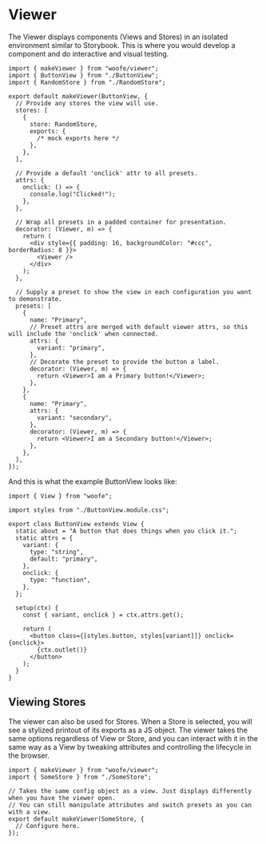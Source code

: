 # Viewer

The Viewer displays components (Views and Stores) in an isolated environment similar to Storybook. This is where you would develop a component and do interactive and visual testing.

```tsx
import { makeViewer } from "woofe/viewer";
import { ButtonView } from "./ButtonView";
import { RandomStore } from "./RandomStore";

export default makeViewer(ButtonView, {
  // Provide any stores the view will use.
  stores: [
    {
      store: RandomStore,
      exports: {
        /* mock exports here */
      },
    },
  ],

  // Provide a default 'onclick' attr to all presets.
  attrs: {
    onclick: () => {
      console.log("Clicked!");
    },
  },

  // Wrap all presets in a padded container for presentation.
  decorator: (Viewer, m) => {
    return (
      <div style={{ padding: 16, backgroundColor: "#ccc", borderRadius: 8 }}>
        <Viewer />
      </div>
    );
  },

  // Supply a preset to show the view in each configuration you want to demonstrate.
  presets: [
    {
      name: "Primary",
      // Preset attrs are merged with default viewer attrs, so this will include the 'onclick' when connected.
      attrs: {
        variant: "primary",
      },
      // Decorate the preset to provide the button a label.
      decorator: (Viewer, m) => {
        return <Viewer>I am a Primary button!</Viewer>;
      },
    },
    {
      name: "Primary",
      attrs: {
        variant: "secondary",
      },
      decorator: (Viewer, m) => {
        return <Viewer>I am a Secondary button!</Viewer>;
      },
    },
  ],
});
```

And this is what the example ButtonView looks like:

```tsx
import { View } from "woofe";

import styles from "./ButtonView.module.css";

export class ButtonView extends View {
  static about = "A button that does things when you click it.";
  static attrs = {
    variant: {
      type: "string",
      default: "primary",
    },
    onclick: {
      type: "function",
    },
  };

  setup(ctx) {
    const { variant, onclick } = ctx.attrs.get();

    return (
      <button class={[styles.button, styles[variant]]} onclick={onclick}>
        {ctx.outlet()}
      </button>
    );
  }
}
```

## Viewing Stores

The viewer can also be used for Stores. When a Store is selected, you will see a stylized printout of its exports as a JS object. The viewer takes the same options regardless of View or Store, and you can interact with it in the same way as a View by tweaking attributes and controlling the lifecycle in the browser.

```tsx
import { makeViewer } from "woofe/viewer";
import { SomeStore } from "./SomeStore";

// Takes the same config object as a view. Just displays differently when you have the viewer open.
// You can still manipulate attributes and switch presets as you can with a view.
export default makeViewer(SomeStore, {
  // Configure here.
});
```
